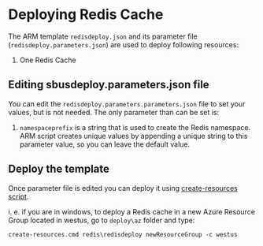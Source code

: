 # Deploying Redis Cache

The ARM template `redisdeploy.json` and its parameter file (`redisdeploy.parameters.json`) are used to deploy following resources:

1. One Redis Cache

## Editing sbusdeploy.parameters.json file

You can edit the `redisdeploy.parameters.parameters.json` file to set your values, but is not needed. The only parameter than can
be set is:

1. `namespaceprefix` is a string that is used to create the Redis namespace. ARM script creates unique values by appending a unique string to this parameter value, so you can leave the default value.

## Deploy the template

Once parameter file is edited you can deploy it using [create-resources script](../readme.md).

i. e. if you are in windows, to deploy a Redis cache in a new Azure Resource Group located in westus, go to `deploy\az` folder and type:

```
create-resources.cmd redis\redisdeploy newResourceGroup -c westus
```









